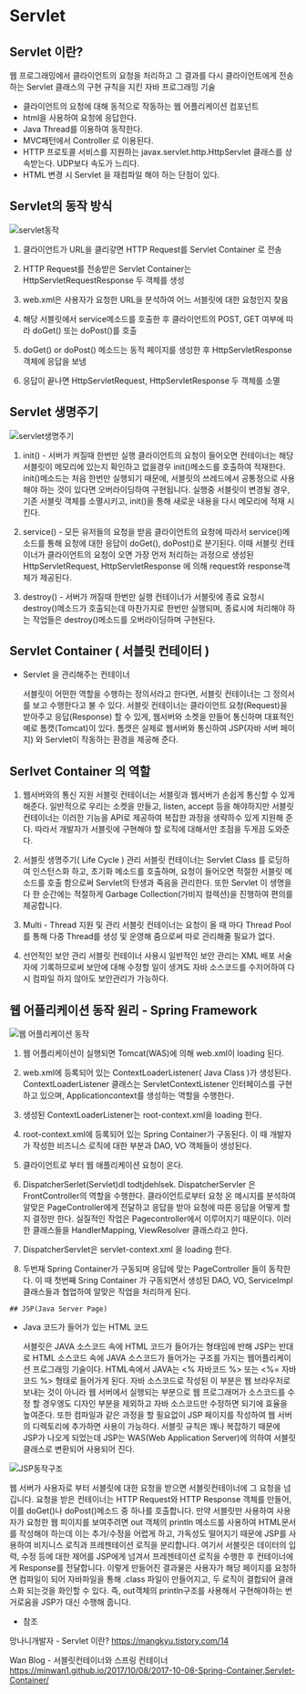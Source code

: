 
# Servlet

  ## Servlet 이란?
  
  웹 프로그래밍에서 클라이언트의 요청을 처리하고 그 결과를 다시 클라이언트에게 전송하는 Servlet 클래스의 구현 규칙을 지킨 자바 프로그래밍 기술
  
  - 클라이언트의 요청에 대해 동적으로 작동하는 웹 어플리케이션 컴포넌트
  - html을 사용하여 요청에 응답한다.
  - Java Thread를 이용하여 동작한다.
  - MVC패턴에서 Controller 로 이용된다.
  - HTTP 프로토콜 서비스를 지원하는 javax.servlet.http.HttpServlet 클래스를 상속받는다. UDP보다 속도가 느리다.
  - HTML 변경 시 Servlet 을 재컴파일 해야 하는 단점이 있다.
  
  ## Servlet의 동작 방식
  
  ![servlet동작](../image/servletactive.jpg)

  1. 클라이언트가 URL을 클리갛면 HTTP Request를 Servlet Container 로 전송
  
  1. HTTP Request를 전송받은 Servlet Container는 HttpServletRequestResponse 두 객체를 생성
  
  1. web.xml은 사용자가 요청한 URL을 분석하여 어느 서블릿에 대한 요청인지 찾음
  
  1. 해당 서블릿에서 service메소드를 호출한 후 클라이언트의 POST, GET 여부에 따라 doGet() 또는 doPost()를 호출
  
  1. doGet() or doPost() 메소드는 동적 페이지를 생성한 후 HttpServletResponse객체에 응답을 보냄
  
  1. 응답이 끝나면 HttpServletRequest, HttpServletResponse 두 객체를 소멸
  
  ## Servlet 생명주기

![servlet생명주기](../image/servletactlife.jpg)

  1. init() - 서버가 켜질때 한번만 실행
    클라이언트의 요청이 들어오면 컨테이너는 해당 서블릿이 메모리에 있는지 확인하고 없을경우 init()메소드를 호출하여 적재한다. init()메소드는 처음 한번만 실행되기 때문에, 서블릿의 쓰레드에서 공통정으로 사용해야 하는 것이 있다면 오버라이딩하여 구현됩니다. 실행중 서블릿이 변경될 경우, 기존 서블릿 객체를 소멸시키고, init()을 통해 새로운 내용을 다시 메모리에 적재 시킨다.
    
  1. service() - 모든 유저들의 요청을 받음
    클라이언트의 요청에 따라서 service()메소드를 통해 요청에 대한 응답이 doGet(), doPost()로 분기된다. 이때 서블릿 컨테이너가 클라이언트의 요청이 오면 가장 먼저 처리하는 과정으로 생성된 HttpServletRequest, HttpServletResponse 에 의해 request와 response객체가 제공된다.
    
  1. destroy() - 서버가 꺼질때 한번만 실행
    컨테이너가 서블릿에 종료 요청시 destroy()메소드가 호출되는데 마찬가지로 한번만 실행되며, 종료시에 처리해야 하는 작업들은 destroy()메소드를 오버라이딩하며 구현된다.
    
  ## Servlet Container ( 서블릿 컨테이터 )

  - Servlet 을 관리해주는 컨테이너
  
    서블릿이 어떤한 역할을 수행하는 정의서라고 한다면, 서블릿 컨테이너는 그 정의서를 보고 수행한다고 불 수 있다. 서블릿 컨테이너는 클라이언트 요청(Request)을 받아주고 응답(Response) 할 수 있게, 웹서버와 소켓을 만들어 통신하며 대표적인 예로 톰캣(Tomcat)이 있다. 톰캣은 실제로 웹서버와 통신하여 JSP(자바 서버 페이지) 와 Servlet이 작동하는 환경을 제공해 준다.
  
  ## Serlvet Container 의 역할
  
  1. 웹서버와의 통신 지원
    서블릿 컨테이너는 서블릿과 웹서버가 손쉽게 통신할 수 있게 해준다. 일반적으로 우리는 소켓을 만들고, listen, accept 등을 해야하지만 서블릿 컨테이너는 이러한 기능을 API로 제공하여 복잡한 과정을 생략하수 있게 지원해 준다. 따라서 개발자가 서블릿에 구현해야 할 로직에 대해서만 초점을 두게끔 도와준다.
  
  1. 서블릿 생명주기( Life Cycle ) 관리
    서블릿 컨테이너는 Servlet Class 를 로딩하여 인스턴스화 하고, 초기화 메소드를 호출하며, 요청이 들어오면 적절한 서블릿 메소드를 호출 함으로써 Servlet의 탄생과 죽음을 관리한다.
    또한 Servlet 이 생명을 다 한 순간에는 적절하게 Garbage Collection(가비지 컬렉션)을 진행하여 편의를 제공합니다.
    
  1. Multi - Thread 지원 및 관리
    서블릿 컨테이너는 요청이 올 때 마다 Thread Pool를 통해 다중 Thread를 생성 및 운영해 줌으로써 따로 관리해줄 필요가 없다.
    
  1. 선언적인 보안 관리
    서블릿 컨테이너 사용시 일반적인 보안 관리는 XML 배포 서술자에 기록하므로써 보안에 대해 수정할 일이 생겨도 자바 소스코드를 수저어하여 다시 컴파일 하지 않아도 보안관리가 가능하다.
    
   ## 웹 어플리케이션 동작 원리 - Spring Framework
    
![웹 어플리케이션 동작](../image/webapplicationact.jpg)
    
  1. 웹 어플리케이션이 실행되면 Tomcat(WAS)에 의해 web.xml이 loading 된다.
  
  1. web.xml에 등록되어 있는 ContextLoaderListener( Java Class )가 생성된다. 
     ContextLoaderListener 클래스는 ServletContextListener 인터페이스를 구현하고 있으며, Applicationcontext를 생성하는 역할을 수행한다.
         
  1. 생성된 ContextLoaderListener는 root-context.xml을 loading 한다.
  
  1. root-context.xml에 등록되어 있는 Spring Container가 구동된다. 이 때 개발자가 작성한 비즈니스 로직에 대한 부분과 DAO, VO 객체들이 생성된다.
  
  1. 클라이언트로 부터 웹 애플리케이션 요청이 온다.
  
  1. DispatcherSerlet(Servlet)dl todtjdehlsek. DispatcherServler 은 FrontController의 역할을 수행한다. 클라이언트로부터 요청 온 메시지를 분석하여 알맞은 PageController에게 전달하고 응답을 받아 요청에 따른 응답을 어떻게 할 지 결정만 한다. 실질적인 작업은 Pagecontroller에서 이루어지기 때문이다. 이러한 클래스들을 HandlerMapping, ViewResolver 클래스라고 한다.
  
  1. DispatcherServlet은 servlet-context.xml 을 loading 한다.
  
  1. 두번재 Spring Container가 구동되며 응답에 맞는 PageController 들이 동작한다. 이 때 첫번째 Sring Container 가 구동되면서 생성된 DAO, VO, ServiceImpl 클래스들과 협업하여 알맞은 작업을 처리하게 된다.

    ## JSP(Java Server Page)
  
  - Java 코드가 들어가 있는 HTML 코드
  
    서블릿은 JAVA 소스코드 속에 HTML 코드가 들어가는 형태임에 반해 JSP는 반대로 HTML 소스코드 속에 JAVA 소스코드가  들어가는 구조를 가지는 웹어플리케이션 프로그래밍 기술이다. HTML속에서 JAVA는 <% 자바코드 %> 또는 <%= 자바코드 %> 형태로 들어가게 된다. 자바 소스코드로 작성된 이 부분은 웹 브라우저로 보내는 것이 아니라 웹 서버에서 실행되는 부분으로 웹 프로그래머가 소스코드를 수정 할 경우엥도 디자인 부분을 제외하고 자바 소스코드만 수정하면 되기에 효율을 높여준다. 또한 컴파일과 같은 과정을 할 필요없이 JSP 페이지를 작성하여 웹 서버의 디렉토리에 추가하면 사용이 가능하다. 서블릿 규칙은 꽤나 복잡하기 때문에 JSP가 나오게 되었는데 JSP는 WAS(Web Application Server)에 의하여 서블릿 클래스로 변환되어 사용되어 진다.
    
![JSP동작구조](../image/jspact.jpg)

   웹 서버가 사용자로 부터 서블릿에 대한 요청을 받으면 서블릿컨테이너에 그 요청을 넘깁니다. 요청을 받은 컨테이너는 HTTP Request와 HTTP Response 객체를 만들어, 이를 doGet()나 doPost()메소드 중 하나를 호출합니다. 만약 서블릿만 사용하여 사용자가 요청한 웹 피이지를 보여주려면 out 객체의 println 메소드를 사용하여 HTML문서를 작성해야 하는데 이는 추가/수정을 어렵게 하고, 가독성도 떨어지기 때문에 JSP를 사용하여 비지니스 로직과 프레젠테이션 로직을 분리합니다. 여기서 서블릿은 데이터의 입력, 수정 등에 대한 제어를 JSP에게 넘겨서 프레젠테이션 로직을 수행한 후 컨테이너에게 Response를 전달합니다. 이렇게 만들어진 결과물은 사용자가 해당 페이지를 요청하면 컴파일이 되어 자바파일을 통해 .class 파일이 만들어지고, 두 로직이 결합되어 클래스화 되는것을 화인할 수 있다. 즉, out객체의 println구조를 사용해서 구현해야하는 번거로움을 JSP가 대신 수행해 줍니다.

     
- 참조  

망나니개발자 - Servlet 이란?
https://mangkyu.tistory.com/14

Wan Blog - 서블릿컨테이너와 스프링 컨테이너
https://minwan1.github.io/2017/10/08/2017-10-08-Spring-Container,Servlet-Container/

